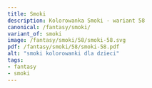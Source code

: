 ```yaml
---
title: Smoki
description: Kolorowanka Smoki - wariant 58
canonical: /fantasy/smoki/
variant_of: smoki
image: /fantasy/smoki/58/smoki-58.svg
pdf: /fantasy/smoki/58/smoki-58.pdf
alt: "smoki kolorowanki dla dzieci"
tags:
- fantasy
- smoki
---
```

